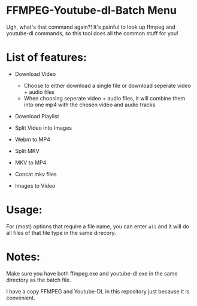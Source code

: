 # FFMPEG-Youtube-dl-Batch Menu
Ugh, what's that command again?!  It's painful to look up ffmpeg and youtube-dl commands, so this tool does all the common stuff for you!

# List of features:

- Download Video
    - Choose to either download a single file or download seperate video + audio files
    - When choosing seperate video + audio files, it will combine them into one mp4 with the chosen video and audio tracks

- Download Playlist

- Split Video into Images

- Webm to MP4

- Split MKV

- MKV to MP4

- Concat mkv files

- Images to Video

# Usage:

For (most) options that require a file name, you can enter `all` and it will do all files of that file type in the same direcory.

# Notes:

Make sure you have both ffmpeg.exe and youtube-dl.exe in the same directory as the batch file.

I have a copy FFMPEG and Youtube-DL in this repository just because it is convenient.
